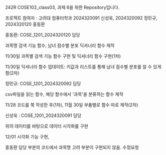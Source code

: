 <p>242R COSE102_class03, 과제 6을 위한 Repository입니다.</p>
<p>프로젝트 참여자 : 고려대 컴퓨터학과 2024320091 신성욱, 2024320092 정민규, 2024320120 홍동환</p>

<p>홍동환: COSE_1201_2024320120 담당</p>
<p>과목명 검색 기능 함수, 남녀 점수별 분포 딕셔너리 함수 제작</p>
<p>11/30일 과목별 검색 기능 함수 구현 및 딕셔너리 함수 구현(1차)</p>
<p>11/30일 딕셔너리 함수 업데이트: 키값과 리스트를 통해 남녀 점수별 분포를 알 수 있게함(2차)</p>

<p>정민규: COSE_1201_2024320092 담당</p>
<p>csv파일을 읽는 함수, 해당 함수에서 '과목'을 분류하는 함수 제작</p>
<p>11/28 코드를 쭉 작성한 후(1차), 11월 30일 부품별로 함수 따로 제작(2차)</p>

<p>신성욱 : COSE_1201_2024320091 담당</p>
<p>위의 데이터를 바탕으로 데이터 시각화를 구현</p>
<p>12/01 시각화 기능 구현, </p>
<p>홍동환 담당 부분의 코드에서 과목명 고려 부분이 구현되지 않음. 수정요청</p>
